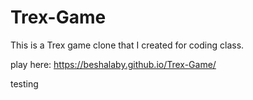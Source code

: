 # Trex-Game
This is a Trex game clone that I created for coding class.
 
play here: https://beshalaby.github.io/Trex-Game/ 

testing